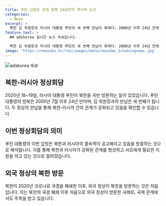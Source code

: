 ```yaml
---
title: 푸틴 김정은 초청 방북 24년만의 역사적 순간
categories:
  - News
excerpt: >
  북한 김 위원장과 러시아 대통령 푸틴의 세 번째 만남이 화제다. 2000년 이후 24년 만에 이뤄지는 푸틴 대통령의 북한 방문으로, 이는 북한의 국경 폐쇄 이후 처음으로 이뤄지는 외국 정상 방문이다. 러시아와의 관계는 북한이 우크라이나 침공 이후 지원을 받았으며, 푸틴의 방북은 두 국가 간의 결속력을 강화하는 것으로 해석되고 있다. 이번 방문은 러시아와의 관계를 발전시키고 있는 북한의 모습을 드러내며 주목받고 있다.
feature_text: >
  ## adskorea 실시간 뉴스 속보입니다.

  북한 김 위원장과 러시아 대통령 푸틴의 세 번째 만남이 화제다. 2000년 이후 24년 만에 이뤄지는 푸틴 대통령의 북한 방문으로, 이는 북한의 국경 폐쇄 이후 처음으로 이뤄지는 외국 정상 방문이다. 러시아와의 관계는 북한이 우크라이나 침공 이후 지원을 받았으며, 푸틴의 방북은 두 국가 간의 결속력을 강화하는 것으로 해석되고 있다. 이번 방문은 러시아와의 관계를 발전시키고 있는 북한의 모습을 드러내며 주목받고 있다.
image: 'https://newsdao.kr/res/images/meta/newsdao_breakingnews.jpg'
---
```


<p><img src="https://newsdao.kr/res/images/meta/newsdao_breakingnews.jpg" alt="adskorea 속보" /></p>

<h2 data-ke-size="size26">북한-러시아 정상회담</h2>

<p data-ke-size="size16">2020년 18~19일, 러시아 대통령 푸틴이 북한을 국빈 방문하는 일이 있었습니다. 푸틴 대통령의 방북은 2000년 7월 이후 24년 만이며, 김 위원장과의 만남은 세 번째가 됩니다. 두 정상의 만남을 통해 북한-러시아 간의 관계가 강화되고 있음을 확인할 수 있습니다.</p>

<h2 data-ke-size="size26">이번 정상회담의 의미</h2>

<p data-ke-size="size16">푸틴 대통령의 이번 답방은 북한과 러시아의 결속력이 공고해지고 있음을 방증하는 것으로 해석됩니다. 이를 통해 북한과 러시아가 강화된 관계를 형성하고 서로에게 필요한 지원을 하고 있는 것으로 알려졌습니다.</p>

<h2 data-ke-size="size26">외국 정상의 북한 방문</h2>

<p data-ke-size="size16">북한이 2020년 코로나로 국경을 폐쇄한 이후, 외국 정상이 북한을 방문하는 것은 처음입니다. 이는 북한의 국경 폐쇄 이후 처음으로 외국 정상이 방문한 사례로, 국제 관계에서도 주목을 받고 있습니다.</p>

